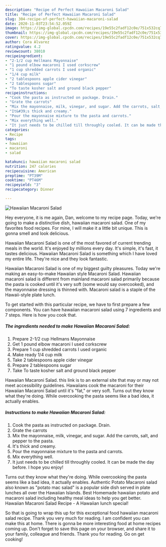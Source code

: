 ```yaml
---
description: "Recipe of Perfect Hawaiian Macaroni Salad"
title: "Recipe of Perfect Hawaiian Macaroni Salad"
slug: 304-recipe-of-perfect-hawaiian-macaroni-salad
date: 2020-11-03T23:54:52.059Z
image: https://img-global.cpcdn.com/recipes/19e55c2fadf12c0e/751x532cq70/hawaiian-macaroni-salad-recipe-main-photo.jpg
thumbnail: https://img-global.cpcdn.com/recipes/19e55c2fadf12c0e/751x532cq70/hawaiian-macaroni-salad-recipe-main-photo.jpg
cover: https://img-global.cpcdn.com/recipes/19e55c2fadf12c0e/751x532cq70/hawaiian-macaroni-salad-recipe-main-photo.jpg
author: Cora Alvarez
ratingvalue: 4.2
reviewcount: 38010
recipeingredient:
- "2-1/2 cup Hellmans Mayonnaise"
- "1 pound elbow macaroni I used corkscrew"
- "1 cup shredded carrots I used organic"
- "1/4 cup milk"
- "2 tablespoons apple cider vinegar"
- "2 tablespoons sugar"
- "To taste kosher salt and ground black pepper"
recipeinstructions:
- "Cook the pasta as instructed on package. Drain."
- "Grate the carrots"
- "Mix the mayonnaise, milk, vinegar, and sugar. Add the carrots, salt, and pepper to the pasta."
- "It&#39;s thick and creamy."
- "Pour the mayonnaise mixture to the pasta and carrots."
- "Mix everything well."
- "It just needs to be chilled till throughly cooled. It can be made the day before. I hope you enjoy!"
categories:
- Recipe
tags:
- hawaiian
- macaroni
- salad

katakunci: hawaiian macaroni salad 
nutrition: 247 calories
recipecuisine: American
preptime: "PT39M"
cooktime: "PT46M"
recipeyield: "3"
recipecategory: Dinner

---
```



![Hawaiian Macaroni Salad](https://img-global.cpcdn.com/recipes/19e55c2fadf12c0e/751x532cq70/hawaiian-macaroni-salad-recipe-main-photo.jpg)

Hey everyone, it is me again, Dan, welcome to my recipe page. Today, we're going to make a distinctive dish, hawaiian macaroni salad. One of my favorites food recipes. For mine, I will make it a little bit unique. This is gonna smell and look delicious.

Hawaiian Macaroni Salad is one of the most favored of current trending meals in the world. It's enjoyed by millions every day. It's simple, it's fast, it tastes delicious. Hawaiian Macaroni Salad is something which I have loved my entire life. They're nice and they look fantastic.

Hawaiian Macaroni Salad is one of my biggest guilty pleasures. Today we&#39;re making an easy-to-make Hawaiian style Macaroni Salad. Hawaiian macaroni salad is different from mainland macaroni salad primarily because the pasta is cooked until it&#39;s very soft (some would say overcooked), and the mayonnaise dressing is thinned with. Macaroni salad is a staple of the Hawaii-style plate lunch.


To get started with this particular recipe, we have to first prepare a few components. You can have hawaiian macaroni salad using 7 ingredients and 7 steps. Here is how you cook that.

<!--inarticleads1-->

##### The ingredients needed to make Hawaiian Macaroni Salad:

1. Prepare 2-1/2 cup Hellmans Mayonnaise
1. Get 1 pound elbow macaroni I used corkscrew
1. Prepare 1 cup shredded carrots I used organic
1. Make ready 1/4 cup milk
1. Take 2 tablespoons apple cider vinegar
1. Prepare 2 tablespoons sugar
1. Take To taste kosher salt and ground black pepper


Hawaiian Macaroni Salad. this link is to an external site that may or may not meet accessibility guidelines. Hawaiians cook the macaroni for their Hawaiian Macaroni Salad until it&#39;s &#34;fat,&#34; or very soft. Turns out they know what they&#39;re doing. While overcooking the pasta seems like a bad idea, it actually enables. 

<!--inarticleads2-->

##### Instructions to make Hawaiian Macaroni Salad:

1. Cook the pasta as instructed on package. Drain.
1. Grate the carrots
1. Mix the mayonnaise, milk, vinegar, and sugar. Add the carrots, salt, and pepper to the pasta.
1. It&#39;s thick and creamy.
1. Pour the mayonnaise mixture to the pasta and carrots.
1. Mix everything well.
1. It just needs to be chilled till throughly cooled. It can be made the day before. I hope you enjoy!


Turns out they know what they&#39;re doing. While overcooking the pasta seems like a bad idea, it actually enables. Authentic Potato Macaroni salad also known as &#34;potato mac salad&#34; is a popular side dish served in plate lunches all over the Hawaiian Islands. Best Homemade hawaiian potato and macaroni salad including healthy meal ideas to help you get better. Hawaiian Macaroni Salad Recipe - A Hawaiian lunch special! 

So that is going to wrap this up for this exceptional food hawaiian macaroni salad recipe. Thank you very much for reading. I am confident you can make this at home. There is gonna be more interesting food at home recipes coming up. Don't forget to save this page on your browser, and share it to your family, colleague and friends. Thank you for reading. Go on get cooking!
